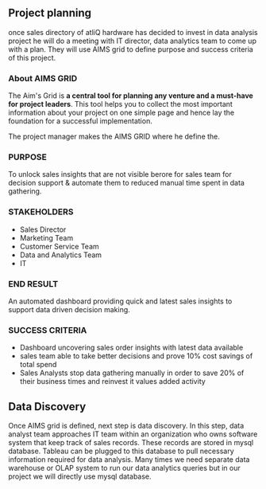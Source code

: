 ## Project planning

once sales directory of atliQ hardware has decided to invest in data analysis project he will do a meeting with IT director, data analytics team to come up with a plan. They will use AIMS grid to define purpose and success criteria of this project.

### About AIMS GRID

The Aim's Grid is **a central tool for planning any venture and a must-have for project leaders**. This tool helps you to collect the most important information about your project on one simple page and hence lay the foundation for a successful implementation.

The project manager makes the AIMS GRID where he define the.

### PURPOSE

To unlock sales insights that are not visible berore for sales team for decision support & automate them to reduced manual time spent in data gathering.

### STAKEHOLDERS

- Sales Director
- Marketing Team
- Customer Service Team
- Data and Analytics Team
- IT

### END RESULT

An automated dashboard providing quick and latest sales insights to support data driven decision making.

### SUCCESS CRITERIA

- Dashboard uncovering sales order insights with latest data available
- sales team able to take better decisions and prove 10% cost savings of total spend
- Sales Analysts stop data gathering manually in order to save 20% of their business times and reinvest it values added activity

## Data Discovery

Once AIMS grid is defined, next step is data discovery. In this step, data analyst team approaches IT team within an organization who owns software system that keep track of sales records. These records are stored in mysql database. Tableau can be plugged to this database to pull necessary information required for data analysis. Many times we need separate data warehouse or OLAP system to run our data analytics queries but in our project we will directly use mysql database.
